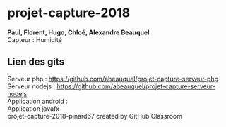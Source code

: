 # projet-capture-2018

**Paul, Florent, Hugo, Chloé, Alexandre Beauquel**
<br/>
Capteur : Humidité 

## Lien des gits
Serveur php : https://github.com/abeauquel/projet-capture-serveur-php
<br/>
Serveur nodejs : https://github.com/abeauquel/projet-capture-serveur-nodejs
<br/>
Application android : 
<br/>
Application javafx
<br/>
projet-capture-2018-pinard67 created by GitHub Classroom
